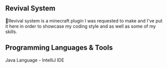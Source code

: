 ## Revival System
📢Revival system is a minecraft plugin I was requested to make and I've put it here in order to showcase my coding style and as well as some of my skills.

## Programming Languages & Tools
Java Language - IntelliJ IDE 
